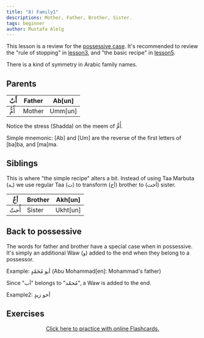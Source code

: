 ```yaml
---
title: "8) Family1"
descriptions: Mother, Father, Brother, Sister.
tags: beginner
author: Mustafa Alelg
---
```


This lesson is a review for the [possessive case](/possessive). It's recommended to review the "rule of stopping" in [lesson3](/diacritics/), and "the basic recipe" in [lesson5](/pronouns/).

There is a kind of symmetry in Arabic family names.

## Parents

| أَبٌ   | Father | Ab[un]  |
| ---- | ------ | ------- |
| أّمٌّ   | Mother | Umm[un] |

Notice the stress (Shadda) on the meem of أُمٌّ.

Simple mnemonic: [Ab] and [Um] are the reverse of the first letters of [ba]ba, and [ma]ma.

## Siblings

This is where "the simple recipe" alters a bit. Instead of using Taa Marbuta (ـة) we use regular Taa (ت) to transform (أخ) brother to (أخت) sister.

| أخٌ   | Brother | Akh[un]  |
| ---- | ------- | -------- |
| أُختٌ  | Sister  | Ukht[un] |

## Back to possessive

The words for father and brother have a special case when in possessive. It's simply an additional Waw (و) added to the end when they belong to a possessor.

Example: أبو مُحَمّدٍ (Abu Mohammad[en]: Mohammad's father)

Since "أب" belongs to "مُحمّد", a Waw is added to the end.

Example2: أخو زيدٍ

## Exercises

<center>
    <a href="/family1-practice">Click here to practice with online Flashcards.</a>
</center>
